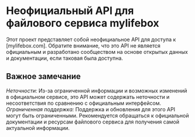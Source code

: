 # Неофициальный API для файлового сервиса mylifebox
Этот проект представляет собой неофициальное API для доступа к [mylifebox.com]. Обратите внимание, что это API не является официальным и разработано сообществом на основе открытых данных и документации, если таковая была доступна.
## Важное замечание
*Неточности:* Из-за ограниченной информации и возможных изменений в официальном сервисе, это API может содержать неточности и несоответствия по сравнению с официальным интерфейсом.<br />
*Ограниченная поддержка:* Поддержка и обновления для этого API могут быть ограниченными. Рекомендуется обращаться к официальной документации и ресурсам файлового сервиса для получения самой актуальной информации.<br />
